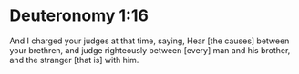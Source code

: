 # Deuteronomy 1:16

And I charged your judges at that time, saying, Hear [the causes] between your brethren, and judge righteously between [every] man and his brother, and the stranger [that is] with him.